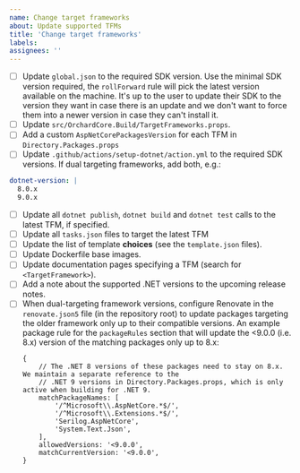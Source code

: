 ```yaml
---
name: Change target frameworks
about: Update supported TFMs
title: 'Change target frameworks'
labels: 
assignees: ''
---
```


- [ ] Update `global.json` to the required SDK version.
Use the minimal SDK version required, the `rollForward` rule will pick the latest version available on the machine. It's up to the user to update their SDK to the version they want in case there is an update and we don't want to force them into a newer version in case they can't install it.
- [ ] Update `src/OrchardCore.Build/TargetFrameworks.props`.
- [ ] Add a custom `AspNetCorePackagesVersion` for each TFM in `Directory.Packages.props`
- [ ] Update `.github/actions/setup-dotnet/action.yml` to the required SDK versions. If dual targeting frameworks, add both, e.g.:
```yaml
dotnet-version: | 
  8.0.x
  9.0.x
```
- [ ] Update all `dotnet publish`, `dotnet build` and `dotnet test` calls to the latest TFM, if specified.
- [ ] Update all `tasks.json` files to target the latest TFM
- [ ] Update the list of template **choices** (see the `template.json` files).
- [ ] Update Dockerfile base images.
- [ ] Update documentation pages specifying a TFM (search for `<TargetFramework>`).
- [ ] Add a note about the supported .NET versions to the upcoming release notes.
- [ ] When dual-targeting framework versions, configure Renovate in the `renovate.json5` file (in the repository root) to update packages targeting the older framework only up to their compatible versions. An example package rule for the `packageRules` section that will update the <9.0.0 (i.e. 8.x) version of the matching packages only up to 8.x:
  ```json5
  {
      // The .NET 8 versions of these packages need to stay on 8.x. We maintain a separate reference to the 
      // .NET 9 versions in Directory.Packages.props, which is only active when building for .NET 9.
      matchPackageNames: [
          '/^Microsoft\\.AspNetCore.*$/',
          '/^Microsoft\\.Extensions.*$/',
          'Serilog.AspNetCore',
          'System.Text.Json',
      ],
      allowedVersions: '<9.0.0',
      matchCurrentVersion: '<9.0.0',
  }
  ```
